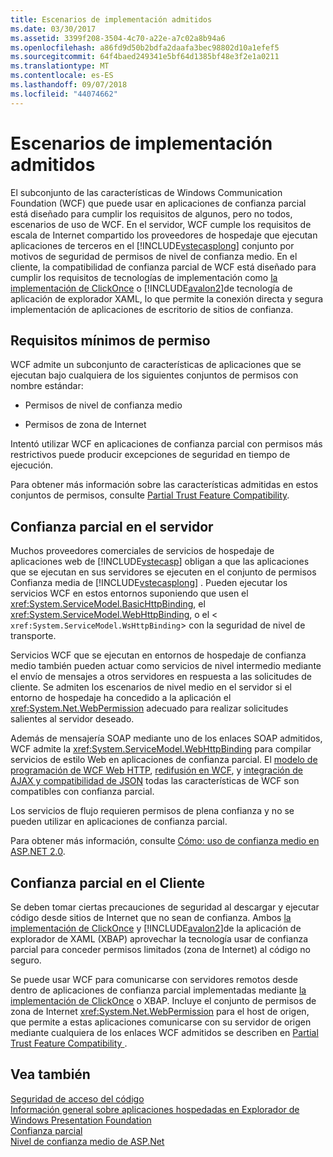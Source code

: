 ```yaml
---
title: Escenarios de implementación admitidos
ms.date: 03/30/2017
ms.assetid: 3399f208-3504-4c70-a22e-a7c02a8b94a6
ms.openlocfilehash: a86fd9d50b2bdfa2daafa3bec98802d10a1efef5
ms.sourcegitcommit: 64f4baed249341e5bf64d1385bf48e3f2e1a0211
ms.translationtype: MT
ms.contentlocale: es-ES
ms.lasthandoff: 09/07/2018
ms.locfileid: "44074662"
---
```

# <a name="supported-deployment-scenarios"></a>Escenarios de implementación admitidos
El subconjunto de las características de Windows Communication Foundation (WCF) que puede usar en aplicaciones de confianza parcial está diseñado para cumplir los requisitos de algunos, pero no todos, escenarios de uso de WCF. En el servidor, WCF cumple los requisitos de escala de Internet compartido los proveedores de hospedaje que ejecutan aplicaciones de terceros en el [!INCLUDE[vstecasplong](../../../../includes/vstecasplong-md.md)] conjunto por motivos de seguridad de permisos de nivel de confianza medio. En el cliente, la compatibilidad de confianza parcial de WCF está diseñado para cumplir los requisitos de tecnologías de implementación como [la implementación de ClickOnce](https://go.microsoft.com/fwlink/?LinkId=83712) o [!INCLUDE[avalon2](../../../../includes/avalon2-md.md)]de tecnología de aplicación de explorador XAML, lo que permite la conexión directa y segura implementación de aplicaciones de escritorio de sitios de confianza.  
  
## <a name="minimum-permission-requirements"></a>Requisitos mínimos de permiso  
 WCF admite un subconjunto de características de aplicaciones que se ejecutan bajo cualquiera de los siguientes conjuntos de permisos con nombre estándar:  
  
-   Permisos de nivel de confianza medio  
  
-   Permisos de zona de Internet  
  
 Intentó utilizar WCF en aplicaciones de confianza parcial con permisos más restrictivos puede producir excepciones de seguridad en tiempo de ejecución.  
  
 Para obtener más información sobre las características admitidas en estos conjuntos de permisos, consulte [Partial Trust Feature Compatibility](../../../../docs/framework/wcf/feature-details/partial-trust-feature-compatibility.md).  
  
## <a name="partial-trust-on-the-server"></a>Confianza parcial en el servidor  
 Muchos proveedores comerciales de servicios de hospedaje de aplicaciones web de [!INCLUDE[vstecasp](../../../../includes/vstecasp-md.md)] obligan a que las aplicaciones que se ejecutan en sus servidores se ejecuten en el conjunto de permisos Confianza media de [!INCLUDE[vstecasplong](../../../../includes/vstecasplong-md.md)] . Pueden ejecutar los servicios WCF en estos entornos suponiendo que usen el <xref:System.ServiceModel.BasicHttpBinding>, el <xref:System.ServiceModel.WebHttpBinding>, o el <<!--zz xref:System.ServiceModel.WsHttpBinding --> `xref:System.ServiceModel.WsHttpBinding`> con la seguridad de nivel de transporte.  
  
 Servicios WCF que se ejecutan en entornos de hospedaje de confianza medio también pueden actuar como servicios de nivel intermedio mediante el envío de mensajes a otros servidores en respuesta a las solicitudes de cliente. Se admiten los escenarios de nivel medio en el servidor si el entorno de hospedaje ha concedido a la aplicación el <xref:System.Net.WebPermission> adecuado para realizar solicitudes salientes al servidor deseado.  
  
 Además de mensajería SOAP mediante uno de los enlaces SOAP admitidos, WCF admite la <xref:System.ServiceModel.WebHttpBinding> para compilar servicios de estilo Web en aplicaciones de confianza parcial. El [modelo de programación de WCF Web HTTP](../../../../docs/framework/wcf/feature-details/wcf-web-http-programming-model.md), [redifusión en WCF](../../../../docs/framework/wcf/feature-details/wcf-syndication.md), y [integración de AJAX y compatibilidad de JSON](../../../../docs/framework/wcf/feature-details/ajax-integration-and-json-support.md) todas las características de WCF son compatibles con confianza parcial.  
  
 Los servicios de flujo requieren permisos de plena confianza y no se pueden utilizar en aplicaciones de confianza parcial.  
  
 Para obtener más información, consulte [Cómo: uso de confianza medio en ASP.NET 2.0](https://go.microsoft.com/fwlink/?LinkId=84603).  
  
## <a name="partial-trust-on-the-client"></a>Confianza parcial en el Cliente  
 Se deben tomar ciertas precauciones de seguridad al descargar y ejecutar código desde sitios de Internet que no sean de confianza. Ambos [la implementación de ClickOnce](https://go.microsoft.com/fwlink/?LinkId=83712) y [!INCLUDE[avalon2](../../../../includes/avalon2-md.md)]de la aplicación de explorador de XAML (XBAP) aprovechar la tecnología usar de confianza parcial para conceder permisos limitados (zona de Internet) al código no seguro.  
  
 Se puede usar WCF para comunicarse con servidores remotos desde dentro de aplicaciones de confianza parcial implementadas mediante [la implementación de ClickOnce](https://go.microsoft.com/fwlink/?LinkId=83712) o XBAP. Incluye el conjunto de permisos de zona de Internet <xref:System.Net.WebPermission> para el host de origen, que permite a estas aplicaciones comunicarse con su servidor de origen mediante cualquiera de los enlaces WCF admitidos se describen en [Partial Trust Feature Compatibility ](../../../../docs/framework/wcf/feature-details/partial-trust-feature-compatibility.md).  
  
## <a name="see-also"></a>Vea también  
 [Seguridad de acceso del código](https://go.microsoft.com/fwlink/?LinkId=83717)  
 [Información general sobre aplicaciones hospedadas en Explorador de Windows Presentation Foundation](https://go.microsoft.com/fwlink/?LinkId=98397)  
 [Confianza parcial](../../../../docs/framework/wcf/feature-details/partial-trust.md)  
 [Nivel de confianza medio de ASP.Net](https://go.microsoft.com/fwlink/?LinkId=69328)
